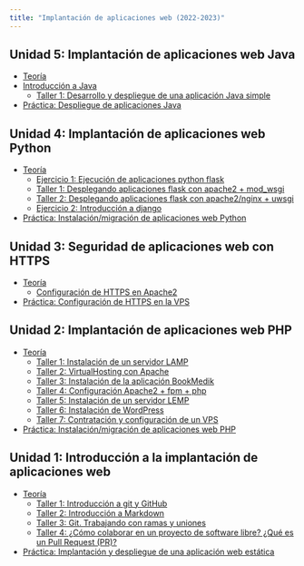 ```yaml
---
title: "Implantación de aplicaciones web (2022-2023)"
---
```


## Unidad 5: Implantación de aplicaciones web Java

* [Teoría](https://raw.githubusercontent.com/josedom24/presentaciones/main/iaw/java.pdf)
* [Introducción a Java](5_java/tomcat.html)
	* [Taller 1: Desarrollo y despliegue de una aplicación Java simple](5_java/t1.html)
* [Práctica: Despliegue de aplicaciones Java](5_java/practica.html)
## Unidad 4: Implantación de aplicaciones web Python

* [Teoría](https://raw.githubusercontent.com/josedom24/presentaciones/main/iaw/python.pdf)
	* [Ejercicio 1: Ejecución de aplicaciones python flask](4_python/ejercicio1.html)
	* [Taller 1: Desplegando aplicaciones flask con apache2 + mod_wsgi](4_python/t1.html)
	* [Taller 2: Desplegando aplicaciones flask con apache2/nginx + uwsgi](4_python/t2.html)
	* [Ejercicio 2: Introducción a django](4_python/ejercicio2.html)
* [Práctica: Instalación/migración de aplicaciones web Python](4_python/practica.html)

## Unidad 3: Seguridad de aplicaciones web con HTTPS

* [Teoría](https://raw.githubusercontent.com/josedom24/presentaciones/main/iaw/https.pdf)
	* [Configuración de HTTPS en Apache2](3_https/apache2_https.html)
* [Práctica: Configuración de HTTPS en la VPS](3_https/practica.html)

## Unidad 2: Implantación de aplicaciones web PHP

* [Teoría](https://raw.githubusercontent.com/josedom24/presentaciones/main/iaw/php.pdf)
	* [Taller 1: Instalación de un servidor LAMP](2_php/t1.html)
	* [Taller 2: VirtualHosting con Apache](2_php/t2.html)
	* [Taller 3: Instalación de la aplicación BookMedik](2_php/t3.html)
	* [Taller 4: Configuración Apache2 + fpm + php](2_php/t4.html)
	* [Taller 5: Instalación de un servidor LEMP](2_php/t5.html)
	* [Taller 6: Instalación de WordPress](2_php/t6.html)
	* [Taller 7: Contratación y configuración de un VPS](2_php/t7.html)
* [Práctica: Instalación/migración de aplicaciones web PHP](2_php/practica.html)

## Unidad 1: Introducción a la implantación de aplicaciones web

* [Teoría](https://raw.githubusercontent.com/josedom24/presentaciones/main/iaw/introduccion.pdf)
	* [Taller 1: Introducción a git y GitHub](1_introduccion/t1.html)
	* [Taller 2: Introducción a Markdown](1_introduccion/t2.html)
	* [Taller 3: Git. Trabajando con ramas y uniones](1_introduccion/t3.html)
	* [Taller 4: ¿Cómo colaborar en un proyecto de software libre? ¿Qué es un Pull Request (PR)?](1_introduccion/t4.html)
* [Práctica: Implantación y despliegue de una aplicación web estática](1_introduccion/practica.html)



<!--
* [Práctica: Despliegue de aplicaciones Java](5_java/practica.html)

# Docker

* [Teoría](https://raw.githubusercontent.com/josedom24/presentaciones/main/iaw/introduccion_docker_ies.pdf)
* [Curso Docker](https://github.com/josedom24/curso_docker_ies)
	* Ejercicio 1: Primeros pasos con docker
	* Taller 1: Almacenamiento en Docker
	* Taller 2: Redes en Docker
	* Taller 3: Escenarios multicontenedor en Docker
	* Taller 4: Creación de imágenes

# IC

-->

